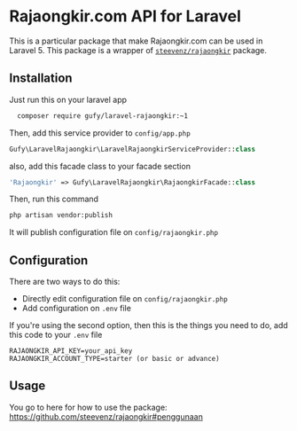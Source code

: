 # Rajaongkir.com API for Laravel

This is a particular package that make Rajaongkir.com can be used in Laravel 5. This package is a wrapper of [`steevenz/rajaongkir`](https://github.com/steevenz/rajaongkir) package.

## Installation

Just run this on your laravel app

```bash
  composer require gufy/laravel-rajaongkir:~1
```

Then, add this service provider to `config/app.php`

```php
Gufy\LaravelRajaongkir\LaravelRajaongkirServiceProvider::class
```

also, add this facade class to your facade section

```php
'Rajaongkir' => Gufy\LaravelRajaongkir\RajaongkirFacade::class
```

Then, run this command

```bash
php artisan vendor:publish
```

It will publish configuration file on `config/rajaongkir.php`

## Configuration

There are two ways to do this:
- Directly edit configuration file on `config/rajaongkir.php`
- Add configuration on `.env` file

If you're using the second option, then this is the things you need to do, add this code to your `.env` file

```
RAJAONGKIR_API_KEY=your_api_key
RAJAONGKIR_ACCOUNT_TYPE=starter (or basic or advance)
```

## Usage
You go to here for how to use the package: https://github.com/steevenz/rajaongkir#penggunaan
